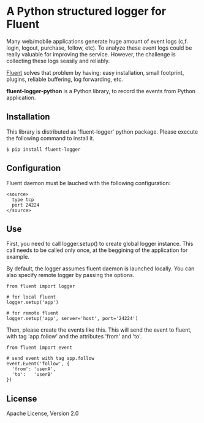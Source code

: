 A Python structured logger for Fluent
=====================================

Many web/mobile applications generate huge amount of event logs (c,f. login, logout, purchase, follow, etc). To analyze these event logs could be really valuable for improving the service. However, the challenge is collecting these logs seasily and reliably.

[Fluent](http://github.com/fluent/fluent) solves that problem by having: easy installation, small footprint, plugins, reliable buffering, log forwarding, etc.

**fluent-logger-python** is a Python library, to record the events from Python application.

Installation
------------

This library is distributed as 'fluent-logger' python package. Please execute the following command to install it.

    $ pip install fluent-logger

Configuration
-------------

Fluent daemon must be lauched with the following configuration:

    <source>
      type tcp
      port 24224
    </source>

Use
---

First, you need to call logger.setup() to create global logger instance. This call needs to be called only once, at the beggining of the application for example.

By default, the logger assumes fluent daemon is launched locally. You can also specify remote logger by passing the options.

    from fluent import logger
    
    # for local fluent
    logger.setup('app')
    
    # for remote fluent
    logger.setup('app', server='host', port='24224')

Then, please create the events like this. This will send the event to fluent, with tag 'app.follow' and the attributes 'from' and 'to'.

    from fluent import event

    # send event with tag app.follow                                                                                          
    event.Event('follow', {
      'from': 'userA',
      'to':   'userB'
    })

License
-------

Apache License, Version 2.0
